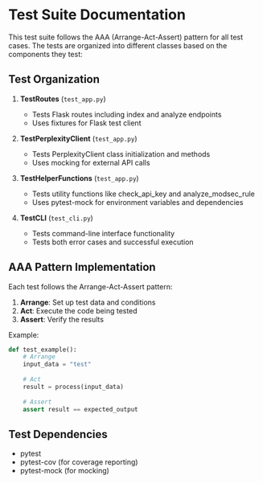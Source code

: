 # Test Suite Documentation

This test suite follows the AAA (Arrange-Act-Assert) pattern for all test cases. The tests are organized into different classes based on the components they test:

## Test Organization

1. **TestRoutes** (`test_app.py`)
   - Tests Flask routes including index and analyze endpoints
   - Uses fixtures for Flask test client

2. **TestPerplexityClient** (`test_app.py`)
   - Tests PerplexityClient class initialization and methods
   - Uses mocking for external API calls

3. **TestHelperFunctions** (`test_app.py`)
   - Tests utility functions like check_api_key and analyze_modsec_rule
   - Uses pytest-mock for environment variables and dependencies

4. **TestCLI** (`test_cli.py`)
   - Tests command-line interface functionality
   - Tests both error cases and successful execution

## AAA Pattern Implementation

Each test follows the Arrange-Act-Assert pattern:

1. **Arrange**: Set up test data and conditions
2. **Act**: Execute the code being tested
3. **Assert**: Verify the results

Example:
```python
def test_example():
    # Arrange
    input_data = "test"
    
    # Act
    result = process(input_data)
    
    # Assert
    assert result == expected_output
```

## Test Dependencies

- pytest
- pytest-cov (for coverage reporting)
- pytest-mock (for mocking)